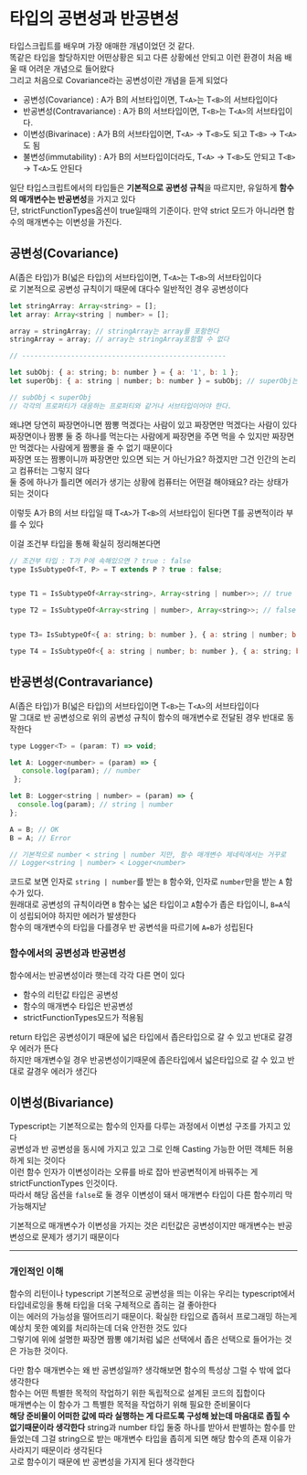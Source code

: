 # 타입의 공변성과 반공변성
타입스크립트를 배우며 가장 애매한 개념이었던 것 같다.<br>
똑같은 타입을 할당하지만 어떤상황은 되고 다른 상황에선 안되고 이런 환경이 처음 배울 때 어려운 개념으로 들어왔다<br>
그리고 처음으로 Covariance라는 공변성이란 개념을 듣게 되었다<br>
- 공변성(Covariance) : A가 B의 서브타입이면, T`<A>`는 T`<B>`의 서브타입이다
- 반공변성(Contravariance) : A가 B의 서브타입이면, T`<B>`는 T`<A>`의 서브타입이다.
- 이변성(Bivarinace) : A가 B의 서브타입이면, T`<A>` -> T`<B>`도 되고 T`<B>` -> T`<A>`도 됨
- 불변성(immutability) : A가 B의 서브타입이더라도, T`<A>` -> T`<B>`도 안되고 T`<B>` -> T`<A>`도 안된다

일단 타입스크립트에서의 타입들은 **기본적으로 공변성 규칙**을 따르지만, 유일하게 **함수의 매개변수는 반공변성**을 가지고 있다<br>
단, strictFunctionTypes옵션이 true일때의 기준이다. 만약 strict 모드가 아니라면 함수의 매개변수는 이변성을 가진다.
<br>


## 공변성(Covariance)
A(좁은 타입)가 B(넓은 타입)의 서브타입이면, T`<A>`는 T`<B>`의 서브타입이다<br>
로 기본적으로 공변성 규칙이기 때문에 대다수 일반적인 경우 공변성이다
```javascript
let stringArray: Array<string> = [];
let array: Array<string | number> = [];

array = stringArray; // stringArray는 array를 포함한다
stringArray = array; // array는 stringArray포함할 수 없다

// --------------------------------------------------

let subObj: { a: string; b: number } = { a: '1', b: 1 };
let superObj: { a: string | number; b: number } = subObj; // superObj는 subObj 포함

// subObj < superObj
// 각각의 프로퍼티가 대응하는 프로퍼티와 같거나 서브타입이어야 한다.
```

왜냐면 당연히 짜장면아니면 짬뽕 먹겠다는 사람이 있고 짜장면만 먹겠다는 사람이 있다<br>
짜장면이나 짬뽕 둘 중 하나를 먹는다는 사람에게 짜장면을 주면 먹을 수 있지만 짜장면만 먹겠다는 사람에게 짬뽕을 줄 수 없기 때문이다<br>
짜장면 또는 짬뽕이니까 짜장면만 있으면 되는 거 아닌가요? 하겠지만 그건 인간의 논리고 컴퓨터는 그렇지 않다<br>
둘 중에 하나가 틀리면 에러가 생기는 상황에 컴퓨터는 어떤걸 해야돼요? 라는 상태가 되는 것이다<br>

이렇듯 A가 B의 서브 타입일 때 T`<A>`가 T`<B>`의 서브타입이 된다면 T를 공변적이라 부를 수 있다

이걸 조건부 타입을 통해 확실히 정리해본다면

```javascript
// 조건부 타입 : T가 P에 속해있으면 ? true : false
type IsSubtypeOf<T, P> = T extends P ? true : false;


type T1 = IsSubtypeOf<Array<string>, Array<string | number>>; // true

type T2 = IsSubtypeOf<Array<string | number>, Array<string>>; // false


type T3= IsSubtypeOf<{ a: string; b: number }, { a: string | number; b: number }>; // true

type T4 = IsSubtypeOf<{ a: string | number; b: number }, { a: string; b: number }>; // false
```

## 반공변성(Contravariance)
A(좁은 타입)가 B(넓은 타입)의 서브타입이면 T`<B>`는 T`<A>`의 서브타입이다<br>
말 그대로 반 공변성으로 위의 공변성 규칙이 함수의 매개변수로 전달된 경우 반대로 동작한다

```javascript
type Logger<T> = (param: T) => void;

let A: Logger<number> = (param) => {
   console.log(param); // number
 };

let B: Logger<string | number> = (param) => {
  console.log(param); // string | number
};

A = B; // OK
B = A; // Error

// 기본적으로 number < string | number 지만, 함수 매개변수 제네릭에서는 거꾸로
// Logger<string | number> < Logger<number>
```
코드로 보면 인자로 `string | number`를 받는 `B` 함수와, 인자로 `number`만을 받는 `A` 함수가 있다.<br>
원래대로 공변성의 규칙이라면 `B` 함수는 넓은 타입이고 `A`함수가 좁은 타입이니, `B=A`식이 성립되어야 하지만 에러가 발생한다<br>
함수의 매개변수의 타입을 다를경우 반 공변석을 따르기에 `A=B`가 성립된다

### 함수에서의 공변성과 반공변성
함수에서는 반공변성이라 햇는데 각각 다른 면이 있다
- 함수의 리턴값 타입은 공변성
- 함수의 매개변수 타입은 반공변성
- strictFunctionTypes모드가 적용됨

return 타입은 공변성이기 때문에 넓은 타입에서 좁은타입으로 갈 수 있고 반대로 갈경우 에러가 뜬다<br>
하지만 매개변수일 경우 반공변성이기때문에 좁은타입에서 넓은타입으로 갈 수 있고 반대로 갈경우 에러가 생긴다<br>

## 이변성(Bivariance)
Typescript는 기본적으로는 함수의 인자를 다루는 과정에서 이변성 구조를 가지고 있다<br>
공변성과 반 공변성을 동시에 가지고 있고 그로 인해 Casting 가능한 어떤 객체든 허용하게 되는 것이다<br>
이런 함수 인자가 이변성이라는 오류를 바로 잡아 반공변적이게 바꿔주는 게 strictFunctionTypes 인것이다.<br>
따라서 해당 옵션을 `false`로 둘 경우 이변성이 돼서 매개변수 타입이 다른 함수끼리 막 가능해지낟

기본적으로 매개변수가 이변성을 가지는 것은 리턴값은 공변성이지만 매개변수는 반공변성으로 문제가 생기기 때문이다<br>

---

### 개인적인 이해

함수의 리턴이나 typescript 기본적으로 공변성을 띄는 이유는 우리는 typescript에서 타입네로잉을 통해 타입을 더욱  구체적으로 좁히는 걸 좋아한다<br>
이는 에러의 가능성을 떨어뜨리기 때문이다. 확실한 타입으로 좁혀서 프로그래밍 하는게 예상치 못한 예외를 처리하는데 더육 안전한 것도 있다<br>
그렇기에 위에 설명한 짜장면 짬뽕 얘기처럼 넓은 선택에서 좁은 선택으로 들어가는 것은 가능한 것이다.

다만 함수 매개변수는 왜 반 공변성일까? 생각해보면 함수의 특성상 그럴 수 밖에 없다 생각한다<br>
함수는 어떤 특별한 목적의 작업하기 위한 독립적으로 설계된 코드의 집합이다<br>
매개변수는 이 함수가 그 특별한 목적을 작업하기 위해 필요한 준비물이다<br>
**해당 준비물이 어떠한 값에 따라 실행하는 게 다르도록 구성해 놨는데 마음대로 좁힐 수 없기때문이라 생각한다**
string과 number 타입 둘중 하나를 받아서 판별하는 함수를 만들었는데 그걸 string으로 받는 매개변수 타입을 좁히게 되면 해당 함수의 존재 이유가 사라지기 때문이라 생각된다<br>
고로 함수이기 때문에 반 공변성을 가지게 된다 생각한다